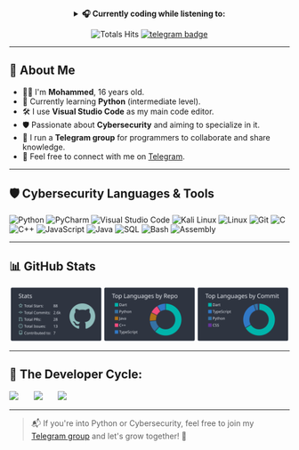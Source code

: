 <div align="center" width="50">

<details>
<summary><strong>🎧 Currently coding while listening to:</strong></summary>

[![Spotify](https://spotify-readme.sp-xd.vercel.app/api/spotify)](https://open.spotify.com/)

</details>

![Totals Hits](https://komarev.com/ghpvc/?username=your-username&style=flat&color=orange&label=PROFILE+VIEWS)
[![telegram badge](https://img.shields.io/badge/My_Telegram-blue?style=flat&logo=telegram)](https://t.me/Mohammed_Jalambo)

</div>

---

## 👋 About Me

- 🧑‍💻 I'm **Mohammed**, 16 years old.
- 🐍 Currently learning **Python** (intermediate level).
- 🛠️ I use **Visual Studio Code** as my main code editor.
- 🛡️ Passionate about **Cybersecurity** and aiming to specialize in it.
- 👥 I run a **Telegram group** for programmers to collaborate and share knowledge.
- 💬 Feel free to connect with me on [Telegram](https://t.me/Mohammed_Jalambo).

---

## 🛡️ Cybersecurity Languages & Tools

![Python](https://img.shields.io/badge/Python-FFD43B?style=flat&logo=python&logoColor=darkgreen)
![PyCharm](https://img.shields.io/badge/PyCharm-000000?style=flat&logo=pycharm&logoColor=white)
![Visual Studio Code](https://img.shields.io/badge/VS_Code-0078D7?style=flat&logo=visual-studio-code&logoColor=white)
![Kali Linux](https://img.shields.io/badge/Kali_Linux-557C94?style=flat&logo=kali-linux&logoColor=white)
![Linux](https://img.shields.io/badge/Linux-FCC624?style=flat&logo=linux&logoColor=black)
![Git](https://img.shields.io/badge/Git-F05032?style=flat&logo=git&logoColor=white)
![C](https://img.shields.io/badge/C-00599C?style=flat&logo=c&logoColor=white)
![C++](https://img.shields.io/badge/C++-00599C?style=flat&logo=c%2B%2B&logoColor=white)
![JavaScript](https://img.shields.io/badge/JavaScript-323330?style=flat&logo=javascript&logoColor=F7DF1E)
![Java](https://img.shields.io/badge/Java-ED8B00?style=flat&logo=java&logoColor=white)
![SQL](https://img.shields.io/badge/SQL-4479A1?style=flat&logo=mysql&logoColor=white)
![Bash](https://img.shields.io/badge/Bash-4EAA25?style=flat&logo=GNU%20Bash&logoColor=white)
![Assembly](https://img.shields.io/badge/Assembly-6E4C13?style=flat&logo=assemblyscript&logoColor=white)

---

## 📊 GitHub Stats

<div align="center">

<img src="https://raw.githubusercontent.com/SP-XD/profile-summary-cards/master/profile-summary-card-output/nord_dark/3-stats.svg" width="32.5%">
<img src="https://raw.githubusercontent.com/SP-XD/profile-summary-cards/master/profile-summary-card-output/nord_dark/1-repos-per-language.svg" width="32.5%">
<img src="https://raw.githubusercontent.com/SP-XD/profile-summary-cards/master/profile-summary-card-output/nord_dark/2-most-commit-language.svg" width="32.5%">

</div>

---

## 🔄 The Developer Cycle:

<img src="https://raw.githubusercontent.com/Tarikul-Islam-Anik/Animated-Fluent-Emojis/master/Emojis/Smilies/Face%20with%20Spiral%20Eyes.png" width="10%"/>
&nbsp;&nbsp;&nbsp;&nbsp;&nbsp;
<img src="https://raw.githubusercontent.com/Tarikul-Islam-Anik/Animated-Fluent-Emojis/master/Emojis/Smilies/Relieved%20Face.png" width="10%"/>
&nbsp;&nbsp;&nbsp;&nbsp;&nbsp;
<img src="https://raw.githubusercontent.com/Tarikul-Islam-Anik/Animated-Fluent-Emojis/master/Emojis/Smilies/Astonished%20Face.png" width="10%"/>

---

> 📬 If you're into Python or Cybersecurity, feel free to join my [Telegram group](https://t.me/+2qdZrjxcvUNkZDgy) and let's grow together! 💬

